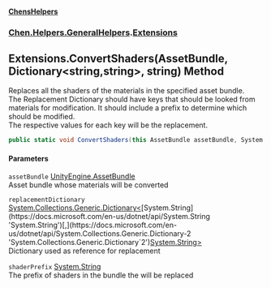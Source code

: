 #### [ChensHelpers](index 'index')
### [Chen.Helpers.GeneralHelpers](Chen_Helpers_GeneralHelpers 'Chen.Helpers.GeneralHelpers').[Extensions](Chen_Helpers_GeneralHelpers_Extensions 'Chen.Helpers.GeneralHelpers.Extensions')
## Extensions.ConvertShaders(AssetBundle, Dictionary&lt;string,string&gt;, string) Method
Replaces all the shaders of the materials in the specified asset bundle.  
The Replacement Dictionary should have keys that should be looked from materials for modification. It should include a prefix to determine which should be modified.  
The respective values for each key will be the replacement.  
```csharp
public static void ConvertShaders(this AssetBundle assetBundle, System.Collections.Generic.Dictionary<string,string> replacementDictionary, string shaderPrefix);
```
#### Parameters
<a name='Chen_Helpers_GeneralHelpers_Extensions_ConvertShaders(AssetBundle_System_Collections_Generic_Dictionary_string_string__string)_assetBundle'></a>
`assetBundle` [UnityEngine.AssetBundle](https://docs.microsoft.com/en-us/dotnet/api/UnityEngine.AssetBundle 'UnityEngine.AssetBundle')  
Asset bundle whose materials will be converted
  
<a name='Chen_Helpers_GeneralHelpers_Extensions_ConvertShaders(AssetBundle_System_Collections_Generic_Dictionary_string_string__string)_replacementDictionary'></a>
`replacementDictionary` [System.Collections.Generic.Dictionary&lt;](https://docs.microsoft.com/en-us/dotnet/api/System.Collections.Generic.Dictionary-2 'System.Collections.Generic.Dictionary`2')[System.String](https://docs.microsoft.com/en-us/dotnet/api/System.String 'System.String')[,](https://docs.microsoft.com/en-us/dotnet/api/System.Collections.Generic.Dictionary-2 'System.Collections.Generic.Dictionary`2')[System.String](https://docs.microsoft.com/en-us/dotnet/api/System.String 'System.String')[&gt;](https://docs.microsoft.com/en-us/dotnet/api/System.Collections.Generic.Dictionary-2 'System.Collections.Generic.Dictionary`2')  
Dictionary used as reference for replacement
  
<a name='Chen_Helpers_GeneralHelpers_Extensions_ConvertShaders(AssetBundle_System_Collections_Generic_Dictionary_string_string__string)_shaderPrefix'></a>
`shaderPrefix` [System.String](https://docs.microsoft.com/en-us/dotnet/api/System.String 'System.String')  
The prefix of shaders in the bundle the will be replaced
  
